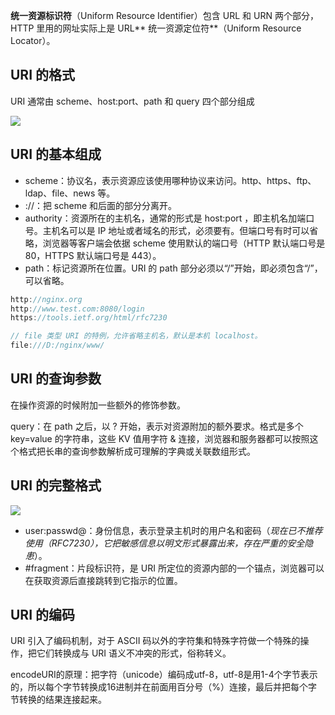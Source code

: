 **统一资源标识符**（Uniform Resource Identifier）包含 URL 和 URN 两个部分，HTTP 里用的网址实际上是 URL** 统一资源定位符**（Uniform Resource Locator）。

## URI 的格式
URI 通常由 scheme、host:port、path 和 query 四个部分组成

![](/images/1651890582053-91414cc4-d6a6-465a-8d68-40bf2d591480.png)

## URI 的基本组成
+ scheme：协议名，表示资源应该使用哪种协议来访问。http、https、ftp、ldap、file、news 等。
+ ://：把 scheme 和后面的部分分离开。
+ authority：资源所在的主机名，通常的形式是 host:port ，即主机名加端口号。主机名可以是 IP 地址或者域名的形式，必须要有。但端口号有时可以省略，浏览器等客户端会依据 scheme 使用默认的端口号（HTTP 默认端口号是 80，HTTPS 默认端口号是 443）。
+ path：标记资源所在位置。URI 的 path 部分必须以“/”开始，即必须包含“/”，可以省略。

```javascript
http://nginx.org
http://www.test.com:8080/login
https://tools.ietf.org/html/rfc7230

// file 类型 URI 的特例，允许省略主机名，默认是本机 localhost。
file:///D:/nginx/www/
```

## URI 的查询参数
在操作资源的时候附加一些额外的修饰参数。

query：在 path 之后，以 ? 开始，表示对资源附加的额外要求。格式是多个 key=value 的字符串，这些 KV 值用字符 & 连接，浏览器和服务器都可以按照这个格式把长串的查询参数解析成可理解的字典或关联数组形式。

## URI 的完整格式
![](/images/1651891469930-253d885d-65be-4a7c-95b8-77ab8f0ef15c.png)

+ user:passwd@：身份信息，表示登录主机时的用户名和密码（_现在已不推荐使用（RFC7230），它把敏感信息以明文形式暴露出来，存在严重的安全隐患_）。
+ #fragment：片段标识符，是 URI 所定位的资源内部的一个锚点，浏览器可以在获取资源后直接跳转到它指示的位置。

## URI 的编码
URI 引入了编码机制，对于 ASCII 码以外的字符集和特殊字符做一个特殊的操作，把它们转换成与 URI 语义不冲突的形式，俗称转义。



encodeURI的原理：把字符（unicode）编码成utf-8，utf-8是用1-4个字节表示的，所以每个字节转换成16进制并在前面用百分号（%）连接，最后并把每个字节转换的结果连接起来。


